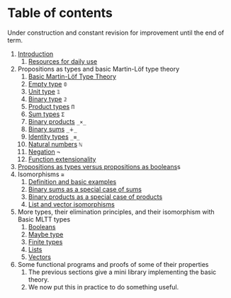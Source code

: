 # Table of contents

Under construction and constant revision for improvement until the end of term.

 1. [Introduction](files/introduction.lagda.md)
    1. [Resources for daily use](files/resources.md)
 1. Propositions as types and basic Martin-Löf type theory
    1. [Basic Martin-Löf Type Theory](files/curry-howard.lagda.md)
    1. [Empty type](files/empty-type.lagda.md) `𝟘`
    1. [Unit type](files/unit-type.lagda.md) `𝟙`
    1. [Binary type](files/binary-type.lagda.md) `𝟚`
    1. [Product types](files/products.lagda.md) `Π`
    1. [Sum types](files/sums.lagda.md) `Σ`
    1. [Binary products](files/binary-products.lagda.md) `_×_`
    1. [Binary sums](files/binary-sums.lagda.md) `_∔_`
    1. [Identity types](files/identity-type.lagda.md) `_≡_`
    1. [Natural numbers](files/natural-numbers-type.lagda.md) `ℕ`
    1. [Negation](files/negation.lagda.md) `¬`
    1. [Function extensionality](files/function-extensionality.lagda.md)
 1. [Propositions as types versus propositions as booleans](decidability.lagda.md)s
 1. Isomorphisms `≅`
    1. [Definition and basic examples](files/isomorphisms.lagda.md)
    1. [Binary sums as a special case of sums](files/binary-sums-as-sums.lagda.md)
    1. [Binary products as a special case of products](files/binary-products-as-products.lagda.md)
    1. [List and vector isomorphisms](files/vector-and-list-isomorphisms.lagda.md)
 1. More types, their elimination principles, and their isomorphism with Basic MLTT types
    1. [Booleans](files/Bool.lagda.md)
    1. [Maybe type](files/Maybe.lagda.md)
    1. [Finite types](files/Fin.lagda.md)
    1. [Lists](files/List.lagda.md)
    1. [Vectors](files/Vector.lagda.md)
 1. Some functional programs and proofs of some of their properties
    1. The previous sections give a mini library implementing the basic theory.
    1. We now put this in practice to do something useful.
